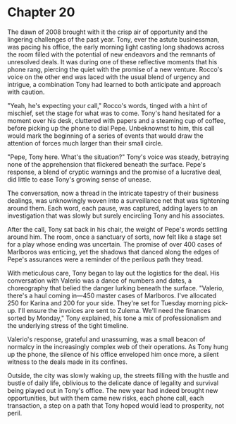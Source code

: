 # Chapter 20
The dawn of 2008 brought with it the crisp air of opportunity and the lingering challenges of the past year. Tony, ever the astute businessman, was pacing his office, the early morning light casting long shadows across the room filled with the potential of new endeavors and the remnants of unresolved deals. It was during one of these reflective moments that his phone rang, piercing the quiet with the promise of a new venture. Rocco's voice on the other end was laced with the usual blend of urgency and intrigue, a combination Tony had learned to both anticipate and approach with caution.

"Yeah, he's expecting your call," Rocco's words, tinged with a hint of mischief, set the stage for what was to come. Tony's hand hesitated for a moment over his desk, cluttered with papers and a steaming cup of coffee, before picking up the phone to dial Pepe. Unbeknownst to him, this call would mark the beginning of a series of events that would draw the attention of forces much larger than their small circle.

"Pepe, Tony here. What's the situation?" Tony's voice was steady, betraying none of the apprehension that flickered beneath the surface. Pepe's response, a blend of cryptic warnings and the promise of a lucrative deal, did little to ease Tony's growing sense of unease.

The conversation, now a thread in the intricate tapestry of their business dealings, was unknowingly woven into a surveillance net that was tightening around them. Each word, each pause, was captured, adding layers to an investigation that was slowly but surely encircling Tony and his associates.

After the call, Tony sat back in his chair, the weight of Pepe's words settling around him. The room, once a sanctuary of sorts, now felt like a stage set for a play whose ending was uncertain. The promise of over 400 cases of Marlboros was enticing, yet the shadows that danced along the edges of Pepe's assurances were a reminder of the perilous path they tread.

With meticulous care, Tony began to lay out the logistics for the deal. His conversation with Valerio was a dance of numbers and dates, a choreography that belied the danger lurking beneath the surface. "Valerio, there's a haul coming in—450 master cases of Marlboros. I've allocated 250 for Karina and 200 for your side. They're set for Tuesday morning pick-up. I'll ensure the invoices are sent to Zulema. We'll need the finances sorted by Monday," Tony explained, his tone a mix of professionalism and the underlying stress of the tight timeline.

Valerio's response, grateful and unassuming, was a small beacon of normalcy in the increasingly complex web of their operations. As Tony hung up the phone, the silence of his office enveloped him once more, a silent witness to the deals made in its confines.

Outside, the city was slowly waking up, the streets filling with the hustle and bustle of daily life, oblivious to the delicate dance of legality and survival being played out in Tony's office. The new year had indeed brought new opportunities, but with them came new risks, each phone call, each transaction, a step on a path that Tony hoped would lead to prosperity, not peril.